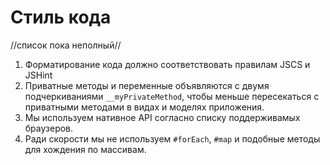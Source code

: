 # Стиль кода

//список пока неполный//

 1. Форматирование кода должно соответствовать правилам JSCS и JSHint
 2. Приватные методы и переменные объявляются с двумя подчеркиваниями `__myPrivateMethod`,
 чтобы меньше пересекаться с приватными методами в видах и моделях приложения.
 3. Мы используем нативное API согласно списку поддерживамых браузеров.
 4. Ради скорости мы не используем `#forEach`, `#map` и подобные методы для хождения по массивам.
